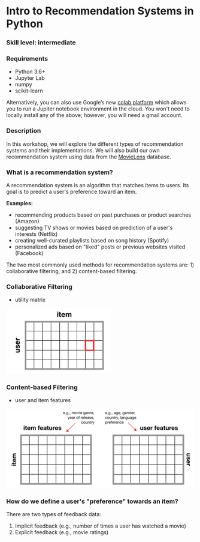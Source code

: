 # Intro to Recommendation Systems in Python

### Skill level: intermediate

### Requirements

- Python 3.6+
- Jupyter Lab
- numpy 
- scikit-learn

Alternatively, you can also use Google’s new [colab platform](https://colab.research.google.com) which allows you to run a Jupiter notebook environment in the cloud. You won't need to locally install any of the above; however, you will need a gmail account. 

### Description

In this workshop, we will explore the different types of recommendation systems and their implementations. We will also build our own recommendation system using data from the [MovieLens](https://movielens.org/) database.

### What is a recommendation system?

A recommendation system is an algorithm that matches items to users. Its goal is to predict a user's preference toward an item.

**Examples:**

- recommending products based on past purchases or product searches (Amazon)
- suggesting TV shows or movies based on prediction of a user's interests (Netflix)
- creating well-curated playlists based on song history (Spotify)
- personalized ads based on "liked" posts or previous websites visited (Facebook)

The two most commonly used methods for recommendation systems are: 1) collaborative filtering, and 2) content-based filtering. 

### Collaborative Filtering 

- utility matrix

<img src="images/utility-matrix.png" width="280px">


### Content-based Filtering

- user and item features

<img src="images/cb-filtering.png" width="550px">


### How do we define a user's "preference" towards an item?

There are two types of feedback data:

1. Implicit feedback (e.g., number of times a user has watched a movie)
2. Explicit feedback (e.g., movie ratings)



